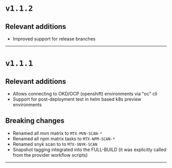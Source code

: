 # `v1.1.2`

## Relevant additions

- Improved support for release branches

---

# `v1.1.1`

## Relevant additions

- Allows connecting to OKD/OCP (openshift) environments via "oc" cli
- Support for post-deployment test in helm based k8s preview environments

## Breaking changes

- Renamed all mvn matrix to `MTX-MVN-SCAN-*`
- Renamed all npm matrix tasks to `MTX-NPM-SCAN-*`
- Renamed snyk scan to to `MTX-SNYK-SCAN`
- Snapshot tagging integrated into the FULL-BUILD (it was explicitly called from the provider workflow scripts)

---
